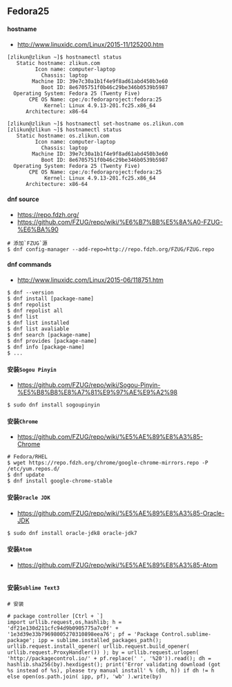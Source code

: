 ## Fedora25

#### hostname
- <http://www.linuxidc.com/Linux/2015-11/125200.htm>
```
[zlikun@zlikun ~]$ hostnamectl status
   Static hostname: zlikun.com
         Icon name: computer-laptop
           Chassis: laptop
        Machine ID: 39e7c30a1b1f4e9f8ad61abd450b3e60
           Boot ID: 8e6705751f0b46c29be346b0539b5987
  Operating System: Fedora 25 (Twenty Five)
       CPE OS Name: cpe:/o:fedoraproject:fedora:25
            Kernel: Linux 4.9.13-201.fc25.x86_64
      Architecture: x86-64

[zlikun@zlikun ~]$ hostnamectl set-hostname os.zlikun.com
[zlikun@zlikun ~]$ hostnamectl status
   Static hostname: os.zlikun.com
         Icon name: computer-laptop
           Chassis: laptop
        Machine ID: 39e7c30a1b1f4e9f8ad61abd450b3e60
           Boot ID: 8e6705751f0b46c29be346b0539b5987
  Operating System: Fedora 25 (Twenty Five)
       CPE OS Name: cpe:/o:fedoraproject:fedora:25
            Kernel: Linux 4.9.13-201.fc25.x86_64
      Architecture: x86-64
```

#### dnf source
- <https://repo.fdzh.org/>
- <https://github.com/FZUG/repo/wiki/%E6%B7%BB%E5%8A%A0-FZUG-%E6%BA%90>
```
# 添加`FZUG`源
$ dnf config-manager --add-repo=http://repo.fdzh.org/FZUG/FZUG.repo
```

#### dnf commands
- <http://www.linuxidc.com/Linux/2015-06/118751.htm>
```
$ dnf --version
$ dnf install [package-name]
$ dnf repolist
$ dnf repolist all
$ dnf list
$ dnf list installed
$ dnf list avaliable
$ dnf search [package-name]
$ dnf provides [package-name]
$ dnf info [package-name]
$ ...
```

#### 安装`Sogou Pinyin`
- <https://github.com/FZUG/repo/wiki/Sogou-Pinyin-%E5%B8%B8%E8%A7%81%E9%97%AE%E9%A2%98>
```
$ sudo dnf install sogoupinyin
```

#### 安装`Chrome`
- <https://github.com/FZUG/repo/wiki/%E5%AE%89%E8%A3%85-Chrome>
```
# Fedora/RHEL
$ wget https://repo.fdzh.org/chrome/google-chrome-mirrors.repo -P /etc/yum.repos.d/
$ dnf update
$ dnf install google-chrome-stable
```

#### 安装`Oracle JDK`
- <https://github.com/FZUG/repo/wiki/%E5%AE%89%E8%A3%85-Oracle-JDK>
```
$ sudo dnf install oracle-jdk8 oracle-jdk7
```

#### 安装`Atom`
- <https://github.com/FZUG/repo/wiki/%E5%AE%89%E8%A3%85-Atom>
```

```

#### 安装`Sublime Text3`
```
# 安装

# package controller [Ctrl + `]
import urllib.request,os,hashlib; h = 'df21e130d211cfc94d9b0905775a7c0f' + '1e3d39e33b79698005270310898eea76'; pf = 'Package Control.sublime-package'; ipp = sublime.installed_packages_path(); urllib.request.install_opener( urllib.request.build_opener( urllib.request.ProxyHandler()) ); by = urllib.request.urlopen( 'http://packagecontrol.io/' + pf.replace(' ', '%20')).read(); dh = hashlib.sha256(by).hexdigest(); print('Error validating download (got %s instead of %s), please try manual install' % (dh, h)) if dh != h else open(os.path.join( ipp, pf), 'wb' ).write(by)
```